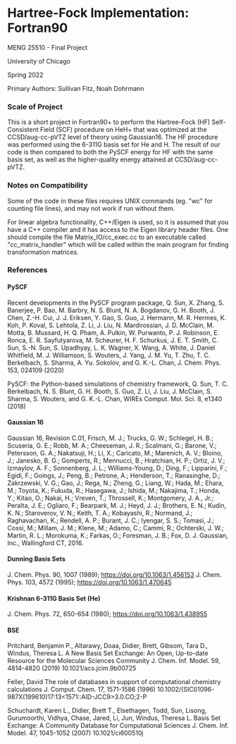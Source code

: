 # Hartree-Fock Implementation: Fortran90
MENG 25510 - Final Project 

University of Chicago

Spring 2022

Primary Authors: Sullivan Fitz, Noah Dohrmann

### Scale of Project

This is a short project in Fortran90+ to perform the Hartree-Fock (HF)
Self-Consistent Field (SCF) procedure on HeH+ that was optimized at the
CCSD/aug-cc-pVTZ level of theory using Gaussian16. The HF procedure was
performed using the 6-311G basis set for He and H. The result
of our code is then compared to both the PySCF energy for HF with the same
basis set, as well as the higher-quality energy attained at CCSD/aug-cc-pVTZ.

### Notes on Compatibility

Some of the code in these files requires UNIX commands (eg. "wc" for counting
file lines), and may not work if run without them.

For linear algebra functionality, C++/Eigen is used, so it is assumed that you
have a C++ compiler and it has access to the Eigen library header files. One should compile 
the file Matrix_IO/cc_exec.cc to an executable called "cc_matrix_handler" which will be 
called within the main program for finding transformation matrices.


### References

#### PySCF
Recent developments in the PySCF program package, Q. Sun, X. Zhang, S.
Banerjee, P. Bao, M. Barbry, N. S. Blunt, N. A. Bogdanov, G. H. Booth, J.
Chen, Z.-H. Cui, J. J. Eriksen, Y. Gao, S. Guo, J. Hermann, M. R. Hermes, K.
Koh, P. Koval, S. Lehtola, Z. Li, J. Liu, N. Mardirossian, J. D. McClain, M.
Motta, B. Mussard, H. Q. Pham, A. Pulkin, W. Purwanto, P. J. Robinson, E.
Ronca, E. R. Sayfutyarova, M. Scheurer, H. F. Schurkus, J. E. T. Smith, C.
Sun, S.-N. Sun, S. Upadhyay, L. K. Wagner, X. Wang, A. White, J. Daniel
Whitfield, M. J. Williamson, S. Wouters, J. Yang, J. M. Yu, T. Zhu, T. C.
Berkelbach, S. Sharma, A. Yu. Sokolov, and G. K.-L. Chan, J. Chem. Phys. 153,
024109 (2020)

PySCF: the Python-based simulations of chemistry framework, Q. Sun, T. C.
Berkelbach, N. S. Blunt, G. H. Booth, S. Guo, Z. Li, J. Liu, J. McClain, S.
Sharma, S. Wouters, and G. K.-L. Chan, WIREs Comput. Mol. Sci. 8, e1340 (2018)


#### Gaussian 16

Gaussian 16, Revision C.01, Frisch, M. J.; Trucks, G. W.; Schlegel, H. B.;
Scuseria, G. E.; Robb, M. A.; Cheeseman, J. R.; Scalmani, G.; Barone, V.;
Petersson, G. A.; Nakatsuji, H.; Li, X.; Caricato, M.; Marenich, A. V.;
Bloino, J.; Janesko, B. G.; Gomperts, R.; Mennucci, B.; Hratchian, H. P.;
Ortiz, J. V.; Izmaylov, A. F.; Sonnenberg, J. L.; Williams-Young, D.; Ding,
F.; Lipparini, F.; Egidi, F.; Goings, J.; Peng, B.; Petrone, A.; Henderson,
T.; Ranasinghe, D.; Zakrzewski, V. G.; Gao, J.; Rega, N.; Zheng, G.; Liang,
W.; Hada, M.; Ehara, M.; Toyota, K.; Fukuda, R.; Hasegawa, J.; Ishida, M.;
Nakajima, T.; Honda, Y.; Kitao, O.; Nakai, H.; Vreven, T.; Throssell, K.;
Montgomery, J. A., Jr.; Peralta, J. E.; Ogliaro, F.; Bearpark, M. J.; Heyd, J.
J.; Brothers, E. N.; Kudin, K. N.; Staroverov, V. N.; Keith, T. A.; Kobayashi,
R.; Normand, J.; Raghavachari, K.; Rendell, A. P.; Burant, J. C.; Iyengar, S.
S.; Tomasi, J.; Cossi, M.; Millam, J. M.; Klene, M.; Adamo, C.; Cammi, R.;
Ochterski, J. W.; Martin, R. L.; Morokuma, K.; Farkas, O.; Foresman, J. B.;
Fox, D. J. Gaussian, Inc., Wallingford CT, 2016.

#### Dunning Basis Sets
J. Chem. Phys. 90, 1007 (1989); https://doi.org/10.1063/1.456153
J. Chem. Phys. 103, 4572 (1995); https://doi.org/10.1063/1.470645

#### Krishnan 6-311G Basis Set (He)
J. Chem. Phys. 72, 650-654 (1980); https://doi.org/10.1063/1.438955

#### BSE
Pritchard, Benjamin P., Altarawy, Doaa, Didier, Brett, Gibsom, Tara
            D., Windus, Theresa L.
    A New Basis Set Exchange: An Open, Up-to-date Resource for the
            Molecular Sciences Community
    J. Chem. Inf. Model. 59, 4814-4820 (2019)
    10.1021/acs.jcim.9b00725
   
 Feller, David
    The role of databases in support of computational chemistry
            calculations
    J. Comput. Chem. 17, 1571-1586 (1996)
    10.1002/(SICI)1096-987X(199610)17:13<1571::AID-JCC9>3.0.CO;2-P
    
Schuchardt, Karen L., Didier, Brett T., Elsethagen, Todd, Sun, Lisong,
            Gurumoorthi, Vidhya, Chase, Jared, Li, Jun, Windus, Theresa L.
    Basis Set Exchange: A Community Database for Computational Sciences
    J. Chem. Inf. Model. 47, 1045-1052 (2007)
    10.1021/ci600510j
